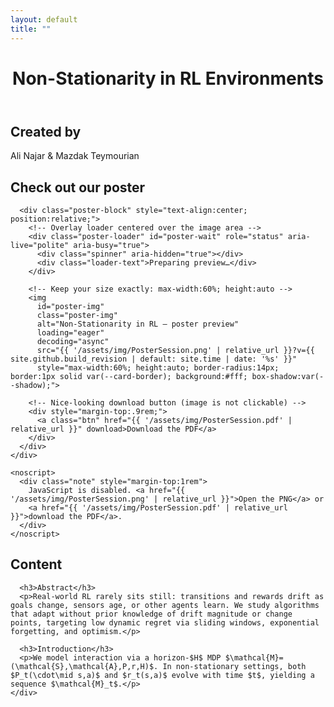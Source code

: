 ```yaml
---
layout: default
title: ""
---
```


<link rel="stylesheet"
      href="{{ '/assets/css/style.css' | relative_url }}?v={{ site.github.build_revision | default: site.time | date: '%s' }}">
<script src="{{ '/assets/js/reveal.js' | relative_url }}" defer></script>
<script src="{{ '/assets/js/nn-bg.js' | relative_url }}" defer></script>

<!-- MathJax inline config -->
<script>
  window.MathJax = { tex: { inlineMath: [["$","$"],["\\(","\\)"]] } };
  // Always start at chosen edge (top|bottom via data-start)
  history.scrollRestoration = 'manual';
  document.addEventListener('DOMContentLoaded', () => {
    const start = (document.querySelector('main.snap')?.dataset.start || 'top').toLowerCase();
    requestAnimationFrame(() => {
      window.scrollTo({ top: start === 'bottom' ? document.documentElement.scrollHeight : 0, left: 0, behavior: 'auto' });
    });
  });
</script>
<script src="https://cdn.jsdelivr.net/npm/mathjax@3/es5/tex-mml-chtml.js" defer></script>

<!-- Preload the PNG to reduce the initial white flash -->
<link rel="preload" as="image" href="{{ '/assets/img/PosterSession.png' | relative_url }}?v={{ site.github.build_revision | default: site.time | date: '%s' }}">

<!-- Page-local CSS for the circular loader (safe to keep even if style.scss has similar rules) -->
<style>
  .poster-click{ position:relative; display:block; text-align:center; }

  .poster-loader{
    position: absolute;
    left: 50%;
    transform: translateX(-50%);
    width: 30%;
    max-width: min(1100px, 60vw);
    /* height will be set via JS to match the image exactly */
    height: auto;

    display: grid;
    place-items: center;
    gap: .65rem;

    border-radius: 14px;
    border: 1px solid var(--card-border);
    background: linear-gradient(180deg, rgba(10,15,31,.65), rgba(10,15,31,.55));
    backdrop-filter: blur(2px);
    -webkit-backdrop-filter: blur(2px);
    box-shadow: var(--shadow);

    transition: opacity .22s ease;
    z-index: 2;
  }
  .poster-loader.is-done{
    opacity: 0;
    pointer-events: none;
    visibility: hidden;
  }

  .spinner{
    width: 34px; height: 34px; border-radius: 50%;
    border: 3px solid rgba(148,163,184,.25);
    border-top-color: rgba(148,163,184,.9);
    animation: spin .8s linear infinite;
  }
  @keyframes spin { to { transform: rotate(360deg); } }

  /* keep these as you had them */
  .poster-img{ opacity:0; visibility:hidden; transition: opacity .28s ease-out; }
  .poster-img.is-ready{ opacity:1; visibility:visible; }
</style>

<main class="snap" data-start="top">

  <!-- Screen 1: Title (taller hero, neural bg) -->
  <header class="hero reveal snap-section" data-loop>
    <canvas id="nn-hero" class="hero-canvas" aria-hidden="true"></canvas>
    <div class="hero-content">
      <h1 class="title-xl">Non-Stationarity in RL Environments</h1>
    </div>
  </header>

  <!-- Screen 2: Creators -->
  <section id="creators" class="reveal snap-section" data-loop>
    <div class="container">
      <h2 class="section-title">Created by</h2>
      <div class="creators">
        <div class="avatar" style="background-image:url('{{ '/assets/img/ali.jpg' | relative_url }}')" title="Ali Najar"></div>
        <div class="avatar" style="background-image:url('{{ '/assets/img/mazdak.jpg' | relative_url }}')" title="Mazdak Teymourian"></div>
      </div>
      <p class="creator-names">Ali Najar &amp; Mazdak Teymourian</p>
    </div>
  </section>

  <!-- Screen 3: Poster (PNG preview with circular loader; image NOT clickable) -->
  <section id="poster" class="reveal snap-section">
    <div class="container">
      <h2 class="section-title">Check out our poster</h2>

      <div class="poster-block" style="text-align:center; position:relative;">
        <!-- Overlay loader centered over the image area -->
        <div class="poster-loader" id="poster-wait" role="status" aria-live="polite" aria-busy="true">
          <div class="spinner" aria-hidden="true"></div>
          <div class="loader-text">Preparing preview…</div>
        </div>

        <!-- Keep your size exactly: max-width:60%; height:auto -->
        <img
          id="poster-img"
          class="poster-img"
          alt="Non-Stationarity in RL — poster preview"
          loading="eager"
          decoding="async"
          src="{{ '/assets/img/PosterSession.png' | relative_url }}?v={{ site.github.build_revision | default: site.time | date: '%s' }}"
          style="max-width:60%; height:auto; border-radius:14px; border:1px solid var(--card-border); background:#fff; box-shadow:var(--shadow);">

        <!-- Nice-looking download button (image is not clickable) -->
        <div style="margin-top:.9rem;">
          <a class="btn" href="{{ '/assets/img/PosterSession.pdf' | relative_url }}" download>Download the PDF</a>
        </div>
      </div>
    </div>

    <noscript>
      <div class="note" style="margin-top:1rem">
        JavaScript is disabled. <a href="{{ '/assets/img/PosterSession.png' | relative_url }}">Open the PNG</a> or
        <a href="{{ '/assets/img/PosterSession.pdf' | relative_url }}">download the PDF</a>.
      </div>
    </noscript>
  </section>

  <!-- Screen 4: Content -->
  <section id="content" class="snap-section">
    <div class="container prose">
      <h2 class="section-title reveal">Content</h2>

      <h3>Abstract</h3>
      <p>Real-world RL rarely sits still: transitions and rewards drift as goals change, sensors age, or other agents learn. We study algorithms that adapt without prior knowledge of drift magnitude or change points, targeting low dynamic regret via sliding windows, exponential forgetting, and optimism.</p>

      <h3>Introduction</h3>
      <p>We model interaction via a horizon-$H$ MDP $\mathcal{M}=(\mathcal{S},\mathcal{A},P,r,H)$. In non-stationary settings, both $P_t(\cdot\mid s,a)$ and $r_t(s,a)$ evolve with time $t$, yielding a sequence $\mathcal{M}_t$.</p>
    </div>
  </section>

</main>

<!-- Loader → fade-in handler -->
<script>
document.addEventListener('DOMContentLoaded', function(){
  const img  = document.getElementById('poster-img');
  const wait = document.getElementById('poster-wait');
  if (!img || !wait) return;

  // Match the overlay’s box to the image’s rendered size
  function syncOverlayBox() {
    // width from layout (after CSS % / max-width is applied)
    const w = img.getBoundingClientRect().width || img.clientWidth;
    if (w > 0) {
      wait.style.width = w + 'px';
      // if we know the real aspect, use it; else keep current height
      if (img.naturalWidth && img.naturalHeight) {
        const h = w * (img.naturalHeight / img.naturalWidth);
        wait.style.height = h + 'px';
      }
    }
  }

  // Always show loader initially and size it once
  wait.classList.remove('is-done');
  syncOverlayBox();

  function reveal() {
    // fade image in, fade loader out
    img.classList.add('is-ready');
    wait.classList.add('is-done');
    wait.setAttribute('aria-busy','false');
  }

  // If the image is already cached/decoded, still give the loader a frame
  if (img.complete && img.naturalWidth > 0) {
    // 2 rAFs guarantees at least one paint before hiding
    requestAnimationFrame(() => {
      syncOverlayBox();
      requestAnimationFrame(reveal);
    });
  } else {
    // On load, sync once more (we now know the exact aspect) then reveal
    img.addEventListener('load', () => {
      syncOverlayBox();
      reveal();
    }, { once: true });

    img.addEventListener('error', function(){
      wait.innerHTML = '<span style="opacity:.85">Could not load image. ' +
                       '<a href="{{ "/assets/img/PosterSession.pdf" | relative_url }}">Download the PDF</a>.</span>';
    }, { once: true });
  }

  // Keep overlay matched on viewport resizes
  window.addEventListener('resize', syncOverlayBox);
});
</script>
